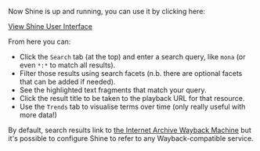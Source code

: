Now Shine is up and running, you can use it by clicking here:

<div class="center-align">
    <a class="btn-small" href="https://[[HOST_SUBDOMAIN]]-9000-[[KATACODA_HOST]].environments.katacoda.com/shine">View Shine User Interface</a>
</div>

From here you can:

* Click the `Search` tab (at the top) and enter a search query, like `mona` (or even `*:*` to match all results).
* Filter those results using search facets (n.b. there are optional facets that can be added if needed).
* See the highlighted text fragments that match your query.
* Click the result title to be taken to the playback URL for that resource.
* Use the `Trends` tab to visualise terms over time (only really useful with more data!)

By default, search results link to [the Internet Archive Wayback Machine](http://web.archive.org/) but it's possible to configure Shine to refer to any Wayback-compatible service.